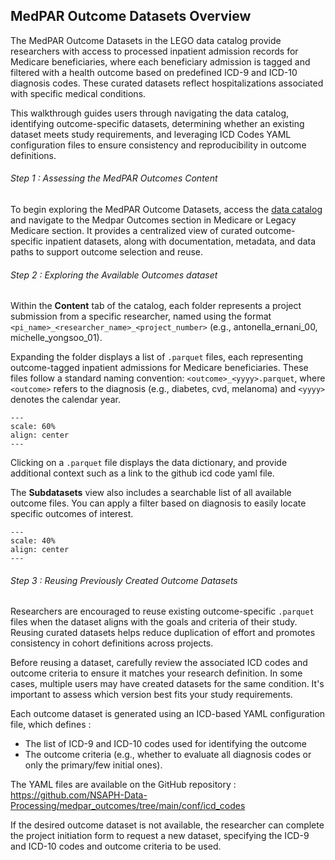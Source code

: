 ## MedPAR Outcome Datasets Overview

The MedPAR Outcome Datasets in the LEGO data catalog provide researchers with access to processed inpatient admission records for Medicare beneficiaries, where each beneficiary admission is tagged and filtered with a health outcome based on predefined ICD-9 and ICD-10 diagnosis codes. These curated datasets reflect hospitalizations associated with specific medical conditions.

This walkthrough guides users through navigating the data catalog, identifying outcome-specific datasets, determining whether an existing dataset meets study requirements, and leveraging ICD Codes YAML configuration files to ensure consistency and reproducibility in outcome definitions. 

###### Step 1 : Assessing the MedPAR Outcomes Content

To begin exploring the MedPAR Outcome Datasets, access the [data catalog](https://lego-catalog.netlify.app/#/dataset/lego/v0) and navigate to the Medpar Outcomes section in Medicare or Legacy Medicare section. It provides a centralized view of curated outcome-specific inpatient datasets, along with documentation, metadata, and data paths to support outcome selection and reuse. 

###### Step 2 : Exploring the Available Outcomes dataset 

Within the **Content** tab of the catalog, each folder represents a project submission from a specific researcher, named using the format  `<pi_name>_<researcher_name>_<project_number>` (e.g., antonella_ernani_00, michelle_yongsoo_01).

Expanding the folder displays a list of `.parquet` files, each representing outcome-tagged inpatient admissions for Medicare beneficiaries. These files follow a standard naming convention: `<outcome>_<yyyy>.parquet`, where `<outcome>` refers to the diagnosis (e.g., diabetes, cvd, melanoma) and `<yyyy>` denotes the calendar year.

```{figure} imgs/medpar_outcomes_content.png
---
scale: 60%
align: center 
---
```

Clicking on a `.parquet` file displays the data dictionary, and provide additional context such as a link to the github icd code yaml file. 

The **Subdatasets** view also includes a searchable list of all available outcome files. You can apply a filter based on diagnosis to easily locate specific outcomes of interest. 

```{figure} imgs/medpar_outcomes_subdataset.png
---
scale: 40%
align: center 
---
```

###### Step 3 : Reusing Previously Created Outcome Datasets

Researchers are encouraged to reuse existing outcome-specific `.parquet` files when the dataset aligns with the goals and criteria of their study. Reusing curated datasets helps reduce duplication of effort and promotes consistency in cohort definitions across projects.

Before reusing a dataset, carefully review the associated ICD codes and outcome criteria to ensure it matches your research definition. In some cases, multiple users may have created datasets for the same condition. It's important to assess which version best fits your study requirements.

Each outcome dataset is generated using an ICD-based YAML configuration file, which defines : 
- The list of ICD-9 and ICD-10 codes used for identifying the outcome 
- The outcome criteria (e.g., whether to evaluate all diagnosis codes or only the primary/few initial ones). 

The YAML files are available on the GitHub repository : https://github.com/NSAPH-Data-Processing/medpar_outcomes/tree/main/conf/icd_codes


If the desired outcome dataset is not available, the researcher can complete the project initiation form to request a new dataset, specifying the ICD-9 and ICD-10 codes and outcome criteria to be used.